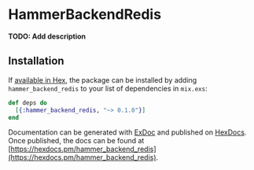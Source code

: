 # HammerBackendRedis

**TODO: Add description**

## Installation

If [available in Hex](https://hex.pm/docs/publish), the package can be installed
by adding `hammer_backend_redis` to your list of dependencies in `mix.exs`:

```elixir
def deps do
  [{:hammer_backend_redis, "~> 0.1.0"}]
end
```

Documentation can be generated with [ExDoc](https://github.com/elixir-lang/ex_doc)
and published on [HexDocs](https://hexdocs.pm). Once published, the docs can
be found at [https://hexdocs.pm/hammer_backend_redis](https://hexdocs.pm/hammer_backend_redis).

